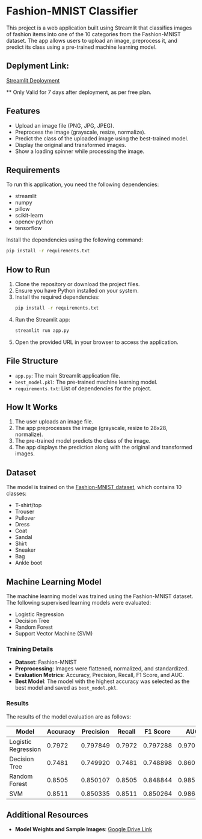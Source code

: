 # Fashion-MNIST Classifier

This project is a web application built using Streamlit that classifies images of fashion items into one of the 10 categories from the Fashion-MNIST dataset. The app allows users to upload an image, preprocess it, and predict its class using a pre-trained machine learning model.

## Deplyment Link:
[Streamlit Deployment](https://recenttrendinai-js2uj2wu5eshotbthtvqqr.streamlit.app/)

** Only Valid for 7 days after deployment, as per free plan.

## Features
- Upload an image file (PNG, JPG, JPEG).
- Preprocess the image (grayscale, resize, normalize).
- Predict the class of the uploaded image using the best-trained model.
- Display the original and transformed images.
- Show a loading spinner while processing the image.

## Requirements
To run this application, you need the following dependencies:

- streamlit
- numpy
- pillow
- scikit-learn
- opencv-python
- tensorflow

Install the dependencies using the following command:
```bash
pip install -r requirements.txt
```

## How to Run
1. Clone the repository or download the project files.
2. Ensure you have Python installed on your system.
3. Install the required dependencies:
   ```bash
   pip install -r requirements.txt
   ```
4. Run the Streamlit app:
   ```bash
   streamlit run app.py
   ```
5. Open the provided URL in your browser to access the application.

## File Structure
- `app.py`: The main Streamlit application file.
- `best_model.pkl`: The pre-trained machine learning model.
- `requirements.txt`: List of dependencies for the project.

## How It Works
1. The user uploads an image file.
2. The app preprocesses the image (grayscale, resize to 28x28, normalize).
3. The pre-trained model predicts the class of the image.
4. The app displays the prediction along with the original and transformed images.

## Dataset
The model is trained on the [Fashion-MNIST dataset](https://github.com/zalandoresearch/fashion-mnist), which contains 10 classes:
- T-shirt/top
- Trouser
- Pullover
- Dress
- Coat
- Sandal
- Shirt
- Sneaker
- Bag
- Ankle boot

## Machine Learning Model

The machine learning model was trained using the Fashion-MNIST dataset. The following supervised learning models were evaluated:

- Logistic Regression
- Decision Tree
- Random Forest
- Support Vector Machine (SVM)

### Training Details
- **Dataset**: Fashion-MNIST
- **Preprocessing**: Images were flattened, normalized, and standardized.
- **Evaluation Metrics**: Accuracy, Precision, Recall, F1 Score, and AUC.
- **Best Model**: The model with the highest accuracy was selected as the best model and saved as `best_model.pkl`.

### Results
The results of the model evaluation are as follows:

| Model                | Accuracy | Precision | Recall | F1 Score | AUC   |
|----------------------|----------|-----------|--------|----------|-------|
| Logistic Regression  | 0.7972   | 0.797849  | 0.7972 | 0.797288 | 0.970087 |
| Decision Tree        | 0.7481   | 0.749920  | 0.7481 | 0.748898 | 0.860056 |
| Random Forest        | 0.8505   | 0.850107  | 0.8505 | 0.848844 | 0.985586 |
| SVM                  | 0.8511   | 0.850335  | 0.8511 | 0.850264 | 0.986410 |

## Additional Resources

- **Model Weights and Sample Images**: [Google Drive Link](https://drive.google.com/drive/folders/1xLvJJqGFviPnpdAB0r2mh4vfe5yzECaW?usp=sharing)


